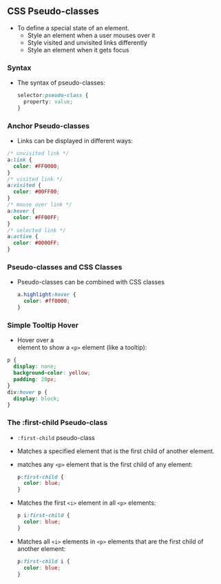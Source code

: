 ## **CSS Pseudo-classes**

- To define a special state of an element.
  - Style an element when a user mouses over it
  - Style visited and unvisited links differently
  - Style an element when it gets focus

### Syntax

- The syntax of pseudo-classes:

  ```css
  selector:pseudo-class {
    property: value;
  }
  ```

### Anchor Pseudo-classes
- Links can be displayed in different ways:


```css
/* unvisited link */
a:link {
  color: #FF0000;
}
/* visited link */
a:visited {
  color: #00FF00;
}
/* mouse over link */
a:hover {
  color: #FF00FF;
}
/* selected link */
a:active {
  color: #0000FF;
}
```

### Pseudo-classes and CSS Classes
- Pseudo-classes can be combined with CSS classes

  ```css
  a.highlight:hover {
    color: #ff0000;
  }
  ```

### Simple Tooltip Hover
- Hover over a <div> element to show a `<p>` element (like a tooltip):

```css
p {
  display: none;
  background-color: yellow;
  padding: 20px;
}
div:hover p {
  display: block;
}
```

### The :first-child Pseudo-class
- `:first-child` pseudo-class 
- Matches a specified element that is the first child of another element.
- matches any `<p>` element that is the first child of any element:

  ```css
  p:first-child {
    color: blue;
  }
  ```
- Matches the first `<i>` element in all `<p>` elements:
  ```css
  p i:first-child {
    color: blue;
  }
  ```

- Matches all `<i>` elements in `<p>` elements that are the first child of another element:
  ```css
  p:first-child i {
    color: blue;
  }
  ```
